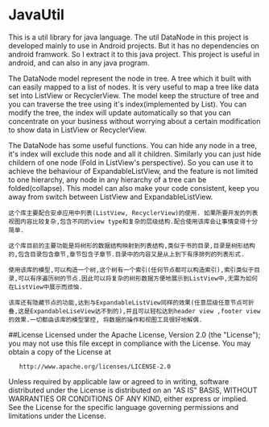# JavaUtil
This is a util library for java language.
The util DataNode in this project is developed mainly to use in Android projects. 
But it has no dependencies on android framwork. So I extract it to this java project.
This project is useful in android, and can also in any java program.

The DataNode model represent the node in tree. A tree which it built with can easily mapped to a list of nodes. It is very useful to map a tree like data set into ListView or RecyclerView.
The model keep the structure of tree and you can traverse the tree using it's index(implemented by List). You can modify the tree, the index will update automatically so that you can concentrate on your business without worrying about a certain modification to show data in ListView or RecyclerView.

The DataNode has some useful functions. You can hide any node in a tree, it's index will exclude this node and all it children. Similarly you can just hide childern of one node (Fold in ListView's perspective). So you can use it to achieve the behaviour of ExpandableListView, and the feature is not limited to one hierarchy, any node in any hierarchy of a tree can be folded(collapse).
This model can also make your code consistent, keep you away from switch between ListView and ExpandableListView.


    这个库主要配合安卓应用中列表(ListView, RecyclerView)的使用. 如果所要开发的列表视图内容比较复杂,包含不同的view type和复杂的层级结构.配合使用该库会让事情变得十分简单.

    这个库目前的主要功能是将树形的数据结构映射到列表结构,类似于书的目录,目录是树形结构的,包含目录包含章节,章节包含子章节.目录中的内容又是从上到下有序排列的列表形式.

    使用该库的模型,可以构造一个树,这个树有一个索引(任何节点都可以构造索引),索引类似于目录,可以有序遍历树的节点.因此可以将复杂的树形数据方便地展示到ListView中,无需为如何在ListView中展示而烦恼.

    该库还有隐藏节点的功能,达到与ExpandableListView同样的效果(任意层级任意节点可折叠,这是ExpandableLiseView达不到的),并且可以轻松达到header view ,footer view 的效果.一切都由该库的模型掌控, 将数据的操作和视图工具很好地解偶.

##License
   Licensed under the Apache License, Version 2.0 (the "License");
   you may not use this file except in compliance with the License.
   You may obtain a copy of the License at

       http://www.apache.org/licenses/LICENSE-2.0

   Unless required by applicable law or agreed to in writing, software
   distributed under the License is distributed on an "AS IS" BASIS,
   WITHOUT WARRANTIES OR CONDITIONS OF ANY KIND, either express or implied.
   See the License for the specific language governing permissions and
   limitations under the License.
